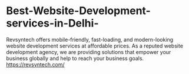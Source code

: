 # Best-Website-Development-services-in-Delhi-
Revsyntech offers mobile-friendly, fast-loading, and modern-looking website development services at affordable prices. As a reputed website development agency, we are providing solutions that empower your business globally and help to reach your business goals. https://revsyntech.com/
